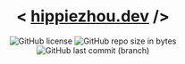 <div align='center'>

# < [hippiezhou.dev](https://hippiezhou.dev) />

![GitHub license](https://img.shields.io/github/license/hippieZhou/hippiezhou.github.io)
![GitHub repo size in bytes](https://img.shields.io/github/repo-size/hippiezhou/hippiezhou.github.io)
![GitHub last commit (branch)](https://img.shields.io/github/last-commit/hippieZhou/hippiezhou.github.io/main)

</div>